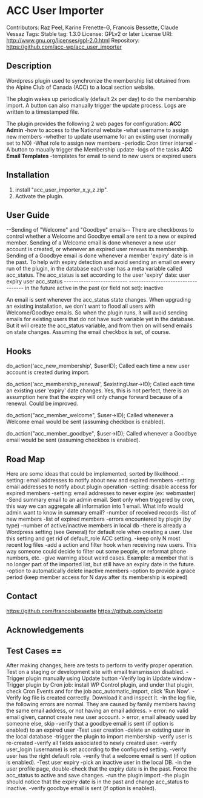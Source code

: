 # ACC User Importer

Contributors: Raz Peel, Karine Frenette-G, Francois Bessette, Claude Vessaz
Tags:
Stable tag: 1.3.0
License: GPLv2 or later
License URI: http://www.gnu.org/licenses/gpl-2.0.html
Repository: https://github.com/acc-wp/acc_user_importer


## Description
Wordpress plugin used to synchronize the membership list obtained from the
Alpine Club of Canada (ACC) to a local section website.

The plugin wakes up periodically (default 2x per day) to do the membership
import.  A button can also manually trigger the update process.
Logs are written to a timestamped file.

The plugin provides the following 2 web pages for configuration:
**ACC Admin**
    -how to access to the National website
    -what username to assign new members
    -whether to update username for an existing user (normally set to NO)
    -What role to assign new members
    -periodic Cron timer interval
    -A button to maually trigger the Membership update
    -logs of the tasks
**ACC Email Templates**
    -templates for email to send to new users or expired users


## Installation
1. install "acc_user_importer_x_y_z.zip".
2. Activate the plugin.

## User Guide

--Sending of "Welcome" and "Goodbye" emails--
There are checkboxes to control whether a Welcome and Goodbye email
are sent to a new or expired member.
Sending of a Welcome email is done whenever a new user account is created,
or whenever an expired user renews its membership.
Sending of a Goodbye email is done whenever a member 'expiry' date
is in the past.
To help with expiry detection and avoid sending an email on every run
of the plugin, in the database each user has a meta variable called
acc_status. The acc_status is set according to the user 'expiry' date:
    user expiry                           user acc_status
    --------------------------            -----------------------------------
    in the future                         active
    in the past (or field not set):       inactive

An email is sent whenever the acc_status state changes.
When upgrading an existing installation, we don't want to flood all users
with Welcome/Goodbye emails.  So when the plugin runs, it will avoid
sending emails for existing users that do not have such variable yet
in the database. But it will create the acc_status variable, and from then
on will send emails on state changes. Assuming the email checkbox is set,
of course.



## Hooks
do_action('acc_new_membership', $userID);
Called each time a new user account is created during import.

do_action('acc_membership_renewal', $existingUser->ID);
Called each time an existing user 'expiry' date changes.
Yes, this is not perfect, there is an assumption here that the expiry
will only change forward because of a renewal. Could be improved.

do_action("acc_member_welcome", $user->ID);
Called whenever a Welcome email would be sent (assuming checkbox is enabled).

do_action("acc_member_goodbye", $user->ID);
Called whenever a Goodbye email would be sent (assuming checkbox is enabled).



## Road Map
Here are some ideas that could be implemented, sorted by likelihood.
-setting: email addresses to notify about new and expired members
-setting: email addresses to notify about plugin operation
-setting: disable access for expired members
-setting: email addresses to never expire (ex: webmaster)
-Send summary email to an admin email. Sent only when triggered by cron,
 this way we can aggregate all information into 1 email.
 What info would admin want to know in summary email?
	-number of received records
	-list of new members
	-list of expired members
	-errors encountered by plugin (by type)
	-number of active/inactive members in local db
-there is already a Wordpress setting (see General) for default role when creating
 a user. Use this setting and get rid of default_role ACC setting.
-keep only N most recent log files
-add a action and filter hook when receiving new users. This way someone could
 decide to filter out some people, or reformat phone numbers, etc.
-give warning about weird cases. Example: a member that is no longer part of
 	the imported list, but still have an expiry date in the future.
-option to automatically delete inactive members
-option to provide a grace period (keep member access for N days
 after its membership is expired)


## Contact
https://github.com/francoisbessette
https://github.com/cloetzi

## Acknowledgements

## Test Cases ==
After making changes, here are tests to perform to verify proper operation.
Test on a staging or development site with email transmission disabled.
-Trigger plugin manually using Update button
-Verify log in Update window
-Trigger plugin by Cron job: install WP Control plugin, and under that plugin,
 check Cron Events and for the job acc_automatic_import, click 'Run Now'.
-Verify log file is created correctly. Download it and inspect it.
-In the log file, the following errors are normal. They are caused by
 family members having the same email address, or not having an email address.
    > error: no valid email given, cannot create new user account.
    > error, email already used by someone else, skip
-verify that a goodbye email is sent (if option is enabled) to an expired user
-Test user creation
    -delete an existing user in the local database
    -trigger the plugin to import membership
    -verify user is re-created
    -verify all fields associated to newly created user.
    -verify user_login (username) is set according to the configured setting.
    -verify user has the right default role.
    -verify that a welcome email is sent (if option is enabled).
-Test user expiry
    -pick an inactive user in the local DB.
    -in the user profile page, double-check that the expiry date is in
     the past. Force the acc_status to active and save changes.
    -run the plugin import
    -the plugin should notice that the expiry date is in the past
     and change acc_status to inactive.
    -verify goodbye email is sent (if option is enabled).
